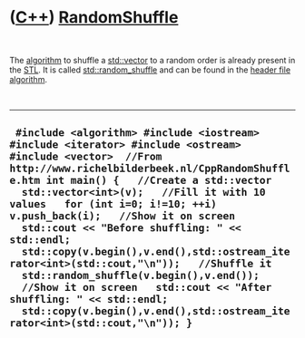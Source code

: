 
 

 

 

 

 

([C++](Cpp.md)) [RandomShuffle](CppRandomShuffle.md)
======================================================

 

The [algorithm](CppAlgorithm.md) to shuffle a
[std::vector](CppVector.md) to a random order is already present in the
[STL](CppStl.md). It is called
[std::random\_shuffle](CppRandom_shuffle.md) and can be found in the
[header file](CppHeaderFile.md) [algorithm](CppAlgorithmH.md).

 

  ----------------------------------------------------------------------------------------------------------------------------------------------------------------------------------------------------------------------------------------------------------------------------------------------------------------------------------------------------------------------------------------------------------------------------------------------------------------------------------------------------------------------------------------------------------------------------------------------------------------------------------------------------------------------
  ` #include <algorithm> #include <iostream> #include <iterator> #include <ostream> #include <vector>  //From http://www.richelbilderbeek.nl/CppRandomShuffle.htm int main() {   //Create a std::vector   std::vector<int>(v);   //Fill it with 10 values   for (int i=0; i!=10; ++i) v.push_back(i);   //Show it on screen   std::cout << "Before shuffling: " << std::endl;   std::copy(v.begin(),v.end(),std::ostream_iterator<int>(std::cout,"\n"));   //Shuffle it   std::random_shuffle(v.begin(),v.end());   //Show it on screen   std::cout << "After shuffling: " << std::endl;   std::copy(v.begin(),v.end(),std::ostream_iterator<int>(std::cout,"\n")); }`
  ----------------------------------------------------------------------------------------------------------------------------------------------------------------------------------------------------------------------------------------------------------------------------------------------------------------------------------------------------------------------------------------------------------------------------------------------------------------------------------------------------------------------------------------------------------------------------------------------------------------------------------------------------------------------

 

 

 

 

 

 

